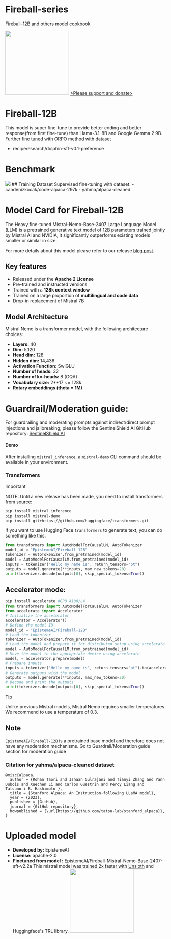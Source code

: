 # Fireball-series
Fireball-12B and others model cookbook

<img src="https://huggingface.co/EpistemeAI/Fireball-Mistral-Nemo-Base-2407-v1-DPO2/resolve/main/fireball.JPG" width="200"/>
<script src='https://storage.ko-fi.com/cdn/scripts/overlay-widget.js'></script>
<a href="https://ko-fi.com/epistemeai">>Please support and donate></a>

# Fireball-12B
This model is super fine-tune to provide better coding and better response(from first fine-tune) than Llama-3.1-8B and Google Gemma 2 9B. 
Further fine tuned with ORPO method with dataset 
- reciperesearch/dolphin-sft-v0.1-preference

# Benchmark
<img src="https://huggingface.co/EpistemeAI/Fireball-12B/resolve/main/benchmark2.jpg"/>
## Training Dataset 
Supervised fine-tuning with dataset: 
- candenizkocak/code-alpaca-297k
- yahma/alpaca-cleaned

# Model Card for Fireball-12B

The Heavy fine-tuned Mistral-Nemo-Base-2407 Large Language Model (LLM) is a pretrained generative text model of 12B parameters trained jointly by Mistral AI and NVIDIA, it significantly outperforms existing models smaller or similar in size.

For more details about this model please refer to our release [blog post](https://mistral.ai/news/mistral-nemo/).

## Key features
- Released under the **Apache 2 License**
- Pre-trained and instructed versions
- Trained with a **128k context window**
- Trained on a large proportion of **multilingual and code data**
- Drop-in replacement of Mistral 7B

## Model Architecture
Mistral Nemo is a transformer model, with the following architecture choices:
- **Layers:** 40
- **Dim:** 5,120
- **Head dim:** 128
- **Hidden dim:** 14,436
- **Activation Function:** SwiGLU
- **Number of heads:** 32
- **Number of kv-heads:** 8 (GQA)
- **Vocabulary size:** 2**17 ~= 128k
- **Rotary embeddings (theta = 1M)**

# Guardrail/Moderation guide: 
For guardrailing and moderating prompts against indirect/direct prompt injections and jailbreaking, please follow the SentinelShield AI GitHub repository:
[SentinelShield AI](https://github.com/tomtyiu/SentinelShieldAI)


#### Demo

After installing `mistral_inference`, a `mistral-demo` CLI command should be available in your environment.

### Transformers

> [!IMPORTANT]
> NOTE: Until a new release has been made, you need to install transformers from source:
> ```sh
> pip install mistral_inference
> pip install mistral-demo
> pip install git+https://github.com/huggingface/transformers.git
> ```
If you want to use Hugging Face `transformers` to generate text, you can do something like this.
```py
from transformers import AutoModelForCausalLM, AutoTokenizer
model_id = "EpistemeAI/Fireball-12B"
tokenizer = AutoTokenizer.from_pretrained(model_id)
model = AutoModelForCausalLM.from_pretrained(model_id)
inputs = tokenizer("Hello my name is", return_tensors="pt")
outputs = model.generate(**inputs, max_new_tokens=20)
print(tokenizer.decode(outputs[0], skip_special_tokens=True))
```
## Accelerator mode: 
```py
pip install accelerate #GPU A100/L4
from transformers import AutoModelForCausalLM, AutoTokenizer
from accelerate import Accelerator
# Initialize the accelerator
accelerator = Accelerator()
# Define the model ID
model_id = "EpistemeAI/Fireball-12B"
# Load the tokenizer
tokenizer = AutoTokenizer.from_pretrained(model_id)
# Load the model and prepare it for distributed setup using accelerate
model = AutoModelForCausalLM.from_pretrained(model_id)
# Move the model to the appropriate device using accelerate
model, = accelerator.prepare(model)
# Prepare inputs
inputs = tokenizer("Hello my name is", return_tensors="pt").to(accelerator.device)
# Generate outputs with the model
outputs = model.generate(**inputs, max_new_tokens=20)
# Decode and print the outputs
print(tokenizer.decode(outputs[0], skip_special_tokens=True))
```
> [!TIP]
> Unlike previous Mistral models, Mistral Nemo requires smaller temperatures. We recommend to use a temperature of 0.3.
## Note
`EpistemeAI/Fireball-12B` is a pretrained base model and therefore does not have any moderation mechanisms. Go to Guardrail/Moderation guide section for moderation guide
### Citation for yahma/alpaca-cleaned dataset
```
@misc{alpaca,
  author = {Rohan Taori and Ishaan Gulrajani and Tianyi Zhang and Yann Dubois and Xuechen Li and Carlos Guestrin and Percy Liang and Tatsunori B. Hashimoto },
  title = {Stanford Alpaca: An Instruction-following LLaMA model},
  year = {2023},
  publisher = {GitHub},
  journal = {GitHub repository},
  howpublished = {\url{https://github.com/tatsu-lab/stanford_alpaca}},
}
```
# Uploaded  model
- **Developed by:** EpistemeAI
- **License:** apache-2.0
- **Finetuned from model :** EpistemeAI/Fireball-Mistral-Nemo-Base-2407-sft-v2.2a
This mistral model was trained 2x faster with [Unsloth](https://github.com/unslothai/unsloth) and Huggingface's TRL library.
[<img src="https://raw.githubusercontent.com/unslothai/unsloth/main/images/unsloth%20made%20with%20love.png" width="200"/>](https://github.com/unslothai/unsloth)


